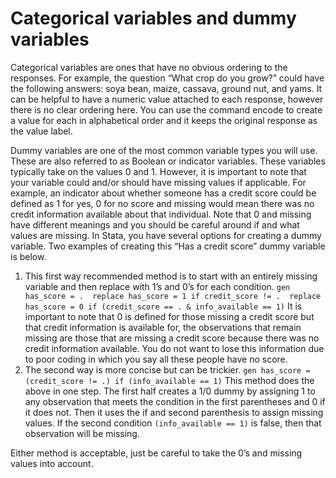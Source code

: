 # Categorical variables and dummy variables
Categorical variables are ones that have no obvious ordering to the responses. For example, the question “What crop do you grow?” could have the following answers: soya bean, maize, cassava, ground nut, and yams. It can be helpful to have a numeric value attached to each response, however there is no clear ordering here. You can use the command encode to create a value for each in alphabetical order and it keeps the original response as the value label. 

Dummy variables are one of the most common variable types you will use. These are also referred to as Boolean or indicator variables. These variables typically take on the values 0 and 1. However, it is important to note that your variable could and/or should have missing values if applicable. For example, an indicator about whether someone has a credit score could be defined as 1 for yes, 0 for no score and missing would mean there was no credit information available about that individual. Note that 0 and missing have different meanings and you should be careful around if and what values are missing.  In Stata, you have several options for creating a dummy variable. Two examples of creating this “Has a credit score” dummy variable is below. 

1.	This first way recommended method is to start with an entirely missing variable and then replace with 1’s and 0’s for each condition. 
``
    gen has_score = . 
    replace has_score = 1 if credit_score != . 
    replace has_score = 0 if (credit_score == . & info_available == 1)
``
	It is important to note that 0 is defined for those missing a credit score but that credit information is available for, the observations that remain missing are those that are missing a credit score because there was no credit information available. You do not want to lose this information due to poor coding in which you say all these people have no score. 
2.	The second way is more concise but can be trickier. 
``
  gen has_score = (credit_score != .) if (info_available == 1)
 ``
This method does the above in one step. The first half creates a 1/0 dummy by assigning 1 to any observation that meets the condition in the first parentheses and 0 if it does not. Then it uses the if and second parenthesis to assign missing values. If the second condition `(info_available == 1)` is false, then that observation will be missing. 

Either method is acceptable, just be careful to take the 0’s and missing values into account. 
